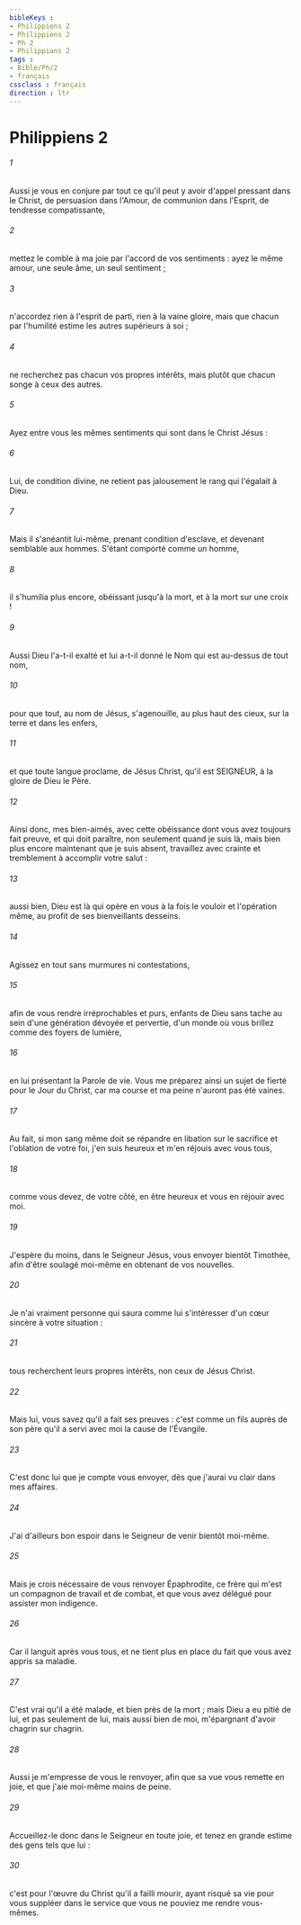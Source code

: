 ```yaml
---
bibleKeys : 
- Philippiens 2
- Philippiens 2
- Ph 2
- Philippians 2
tags : 
- Bible/Ph/2
- français
cssclass : français
direction : ltr
---
```


# Philippiens 2

###### 1
Aussi je vous en conjure par tout ce qu'il peut y avoir d'appel pressant dans le Christ, de persuasion dans l'Amour, de communion dans l'Esprit, de tendresse compatissante, 
###### 2
mettez le comble à ma joie par l'accord de vos sentiments : ayez le même amour, une seule âme, un seul sentiment ; 
###### 3
n'accordez rien à l'esprit de parti, rien à la vaine gloire, mais que chacun par l'humilité estime les autres supérieurs à soi ; 
###### 4
ne recherchez pas chacun vos propres intérêts, mais plutôt que chacun songe à ceux des autres. 
###### 5
Ayez entre vous les mêmes sentiments qui sont dans le Christ Jésus : 
###### 6
Lui, de condition divine, ne retient pas jalousement le rang qui l'égalait à Dieu. 
###### 7
Mais il s'anéantit lui-même, prenant condition d'esclave, et devenant semblable aux hommes. S'étant comporté comme un homme, 
###### 8
il s'humilia plus encore, obéissant jusqu'à la mort, et à la mort sur une croix ! 
###### 9
Aussi Dieu l'a-t-il exalté et lui a-t-il donné le Nom qui est au-dessus de tout nom, 
###### 10
pour que tout, au nom de Jésus, s'agenouille, au plus haut des cieux, sur la terre et dans les enfers, 
###### 11
et que toute langue proclame, de Jésus Christ, qu'il est SEIGNEUR, à la gloire de Dieu le Père. 
###### 12
Ainsi donc, mes bien-aimés, avec cette obéissance dont vous avez toujours fait preuve, et qui doit paraître, non seulement quand je suis là, mais bien plus encore maintenant que je suis absent, travaillez avec crainte et tremblement à accomplir votre salut : 
###### 13
aussi bien, Dieu est là qui opère en vous à la fois le vouloir et l'opération même, au profit de ses bienveillants desseins. 
###### 14
Agissez en tout sans murmures ni contestations, 
###### 15
afin de vous rendre irréprochables et purs, enfants de Dieu sans tache au sein d'une génération dévoyée et pervertie, d'un monde où vous brillez comme des foyers de lumière, 
###### 16
en lui présentant la Parole de vie. Vous me préparez ainsi un sujet de fierté pour le Jour du Christ, car ma course et ma peine n'auront pas été vaines. 
###### 17
Au fait, si mon sang même doit se répandre en libation sur le sacrifice et l'oblation de votre foi, j'en suis heureux et m'en réjouis avec vous tous, 
###### 18
comme vous devez, de votre côté, en être heureux et vous en réjouir avec moi. 
###### 19
J'espère du moins, dans le Seigneur Jésus, vous envoyer bientôt Timothée, afin d'être soulagé moi-même en obtenant de vos nouvelles. 
###### 20
Je n'ai vraiment personne qui saura comme lui s'intéresser d'un cœur sincère à votre situation : 
###### 21
tous recherchent leurs propres intérêts, non ceux de Jésus Christ. 
###### 22
Mais lui, vous savez qu'il a fait ses preuves : c'est comme un fils auprès de son père qu'il a servi avec moi la cause de l'Évangile. 
###### 23
C'est donc lui que je compte vous envoyer, dès que j'aurai vu clair dans mes affaires. 
###### 24
J'ai d'ailleurs bon espoir dans le Seigneur de venir bientôt moi-même. 
###### 25
Mais je crois nécessaire de vous renvoyer Épaphrodite, ce frère qui m'est un compagnon de travail et de combat, et que vous avez délégué pour assister mon indigence. 
###### 26
Car il languit après vous tous, et ne tient plus en place du fait que vous avez appris sa maladie. 
###### 27
C'est vrai qu'il a été malade, et bien près de la mort ; mais Dieu a eu pitié de lui, et pas seulement de lui, mais aussi bien de moi, m'épargnant d'avoir chagrin sur chagrin. 
###### 28
Aussi je m'empresse de vous le renvoyer, afin que sa vue vous remette en joie, et que j'aie moi-même moins de peine. 
###### 29
Accueillez-le donc dans le Seigneur en toute joie, et tenez en grande estime des gens tels que lui : 
###### 30
c'est pour l'œuvre du Christ qu'il a failli mourir, ayant risqué sa vie pour vous suppléer dans le service que vous ne pouviez me rendre vous-mêmes. 
